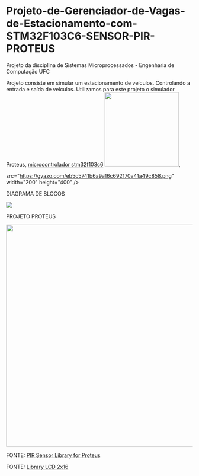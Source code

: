 # Projeto-de-Gerenciador-de-Vagas-de-Estacionamento-com-STM32F103C6-SENSOR-PIR-PROTEUS
Projeto da disciplina de Sistemas Microprocessados - Engenharia de Computação UFC

Projeto consiste em simular um estacionamento de veículos. Controlando a entrada e saída de veículos.
Utilizamos para este projeto o simulador Proteus, <a href="https://www.st.com/en/microcontrollers-microprocessors/stm32f103c6.html">microcontrolador stm32f103c6</a> <img src="https://github.com/joirneto/Projeto-de-Gerenciador-de-Vagas-de-Estacionamento-com-STM32F103C6-SENSOR-PIR-PROTEUS/blob/main/images/smt32f103c6.jpg" width="200" height="200"/>, 

src="https://gyazo.com/eb5c5741b6a9a16c692170a41a49c858.png" width="200" height="400" />



DIAGRAMA DE BLOCOS

<img src="https://raw.githubusercontent.com/joirneto/Projeto-de-Gerenciador-de-Vagas-de-Estacionamento-com-STM32F103C6-SENSOR-PIR-PROTEUS/main/images/Diagrama%20de%20Blocos.jpg">


PROJETO PROTEUS

<img src="https://github.com/joirneto/Projeto-de-Gerenciador-de-Vagas-de-Estacionamento-com-STM32F103C6-SENSOR-PIR-PROTEUS/blob/main/images/Projeto%20Proteus.jpg" width="600" height="600">


FONTE: <a href="https://www.theengineeringprojects.com/2016/01/pir-sensor-library-proteus.html">PIR Sensor Library for Proteus</a>

FONTE: <a href="https://controllerstech.com/">Library LCD 2x16</a>


